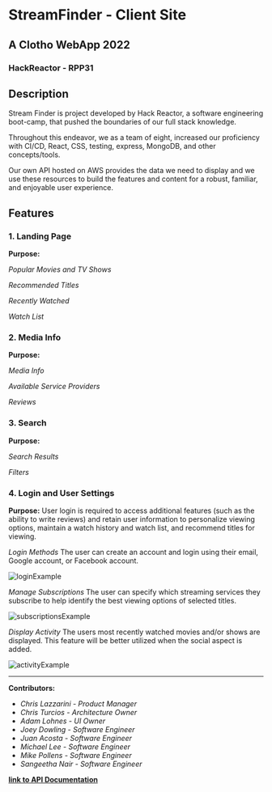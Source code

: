 # StreamFinder - Client Site
## A Clotho WebApp 2022
### HackReactor - RPP31

## Description

Stream Finder is project developed by Hack Reactor, a software engineering boot-camp, that pushed the boundaries of our full stack knowledge.

Throughout this endeavor, we as a team of eight, increased our proficiency with CI/CD, React, CSS, testing, express, MongoDB, and other concepts/tools.

Our own API hosted on AWS provides the data we need to display and we use these resources to build the features and content for a robust, familiar, and enjoyable user experience.

## Features

### 1. Landing Page

**Purpose:**

*Popular Movies and TV Shows*

*Recommended Titles*

*Recently Watched*

*Watch List*

### 2. Media Info

**Purpose:**

*Media Info*

*Available Service Providers*

*Reviews*

### 3. Search

**Purpose:**

*Search Results*

*Filters*

### 4. Login and User Settings

**Purpose:** User login is required to access additional features (such as the ability to write reviews) and retain user information to personalize viewing options, maintain a watch history and watch list, and recommend titles for viewing.

*Login Methods*
The user can create an account and login using their email, Google account, or Facebook account.

![loginExample](https://user-images.githubusercontent.com/82406930/156829558-43c2a0df-3a82-4e80-879e-5367c1d24eb4.gif)

*Manage Subscriptions*
The user can specify which streaming services they subscribe to help identify the best viewing options of selected titles.

![subscriptionsExample](https://user-images.githubusercontent.com/82406930/156829791-72e2d027-d445-4a9d-b42e-01c9864db18c.gif)

*Display Activity*
The users most recently watched movies and/or shows are displayed. This feature will be better utilized when the social aspect is added.

![activityExample](https://user-images.githubusercontent.com/82406930/156829829-25d8dbac-8a58-44fe-9639-26a6122f35d6.gif)

---
**Contributors:**
- *Chris Lazzarini - Product Manager*
- *Chris Turcios - Architecture Owner*
- *Adam Lohnes - UI Owner*
- *Joey Dowling - Software Engineer*
- *Juan Acosta - Software Engineer*
- *Michael Lee - Software Engineer*
- *Mike Pollens - Software Engineer*
- *Sangeetha Nair - Software Engineer*

**[link to API Documentation](https://github.com/rpp31-boc-clotho/boc-client/blob/master/API-Routes.md)**
